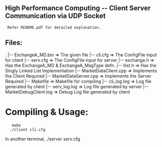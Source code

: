 High Performance Computing -- Client Server Communication via UDP Socket
------------------------------------------------------------------------
     Refer README.pdf for detailed explanation.

Files:
------

.
|-- ExchangeA_MD.bin      => The given file 
|-- cli.cfg     	  => The ConfigFile input for client
|-- serv.cfg		  => The ConfigFile input for server
|-- exchange.h		  => Has the ExchangeA_MD & ExchangeA_MsgType defn.
|-- llist.h		  => Has the Singly Linked List Implementation
|-- MarketDataClient.cpp  => Implements the Client Required
|-- MarketDataServer.cpp  => Implements the Server Required
|-- Makefile	          => Makefile for compiling
|-- cli_log.log		  => Log file generated by client
|-- serv_log.log	  => Log file generated by server
|-- MarketDebugClient.log => Debug Log file generated by client

Compiling & Usage:
==================
       make
	  ./client cli.cfg

In another terminal,
	 ./server serv.cfg
